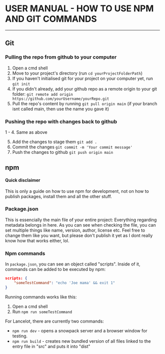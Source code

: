 # USER MANUAL - HOW TO USE NPM AND GIT COMMANDS
-----------
## Git

### Pulling the repo from github to your computer
1. Open a cmd shell
2. Move to your project's directory (run ```cd yourProjectFolderPath```)
3. If you haven't initialised git for your project on your computer yet, run ```git init```
4. If you didn't already, add your github repo as a remote origin to your git folder: ```git remote add origin https://github.com/yourUsername/yourRepo.git```
5. Pull the repo's content by running ```git pull origin main``` (if your branch isnt called main, then use the name you gave it)

### Pushing the repo with changes back to github
1 - 4. Same as above

5. Add the changes to stage them ```git add .```
6. Commit the changes ```git commit -m 'Your commit message'```
7. Push the changes to github ```git push origin main```

## npm

#### Quick disclaimer
This is only a guide on how to use npm for development, not on how to publish packages, install them and all the other stuff.

### Package.json
This is essencially the main file of your entire project: Everything regarding metadata belongs in here.
As you can see when checking the file, you can set multiple things like name, version, author, license etc.
Feel free to change them like you want, but please don't publish it yet as I dont really know how that works either, lol.

### Npm commands
In ```package.json```, you can see an object called "scripts". Inside of it, commands can be added to be executed by npm:
```json
scripts: {
    "someTestCommand": "echo 'Joe mama' && exit 1"
}
```
Running commands works like this:
1. Open a cmd shell
2. Run ```npm run someTestCommand```

For Lancelot, there are currently two commands:
 
* ```npm run dev``` - opens a snowpack server and a browser window for testing.
* ```npm run build``` - creates new bundled version of all files linked to the entry file in "src" and puts it into "dist"
